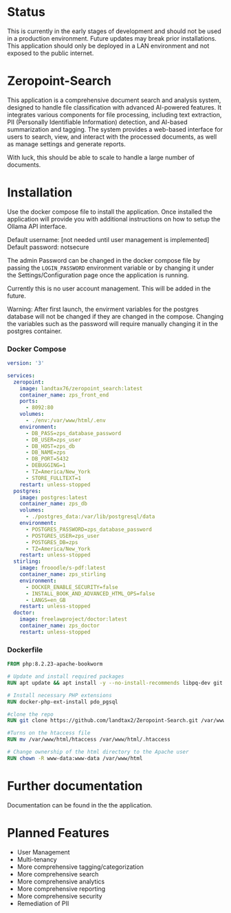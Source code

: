 # Status

This is currently in the early stages of development and should not be used in a production environment.  Future updates may break prior installations.  This application should only be deployed in a LAN environment and not exposed to the public internet.

# Zeropoint-Search

This application is a comprehensive document search and analysis system, designed to handle file classification with advanced AI-powered features. It integrates various components for file processing, including text extraction, PII (Personally Identifiable Information) detection, and AI-based summarization and tagging. The system provides a web-based interface for users to search, view, and interact with the processed documents, as well as manage settings and generate reports.

With luck, this should be able to scale to handle a large number of documents. 

# Installation

Use the docker compose file to install the application.  Once installed the application will provide you with additional instructions on how to setup the Ollama API interface.

Default username:  [not needed until user management is implemented]  
Default password:  notsecure  

The admin Password can be changed in the docker compose file by passing the `LOGIN_PASSWORD` environment variable or by changing it under the Settings/Configuration page once the application is running.

Currently this is no user account management.  This will be added in the future.

Warning: After first launch, the envirment variables for the postgres database will not be changed if they are changed in the compose. Changing the variables such as the password will require manually changing it in the postgres container.

### Docker Compose

```yaml
version: '3'

services:
  zeropoint:
    image: landtax76/zeropoint_search:latest
    container_name: zps_front_end
    ports:
      - 8092:80
    volumes:
      - ./env:/var/www/html/.env
    environment:
      - DB_PASS=zps_database_password
      - DB_USER=zps_user
      - DB_HOST=zps_db
      - DB_NAME=zps
      - DB_PORT=5432
      - DEBUGGING=1
      - TZ=America/New_York  
      - STORE_FULLTEXT=1
    restart: unless-stopped
  postgres:
    image: postgres:latest
    container_name: zps_db
    volumes:
      - ./postgres_data:/var/lib/postgresql/data
    environment:
      - POSTGRES_PASSWORD=zps_database_password
      - POSTGRES_USER=zps_user
      - POSTGRES_DB=zps
      - TZ=America/New_York
    restart: unless-stopped
  stirling:
    image: frooodle/s-pdf:latest
    container_name: zps_stirling
    environment:
      - DOCKER_ENABLE_SECURITY=false
      - INSTALL_BOOK_AND_ADVANCED_HTML_OPS=false
      - LANGS=en_GB
    restart: unless-stopped
  doctor:
    image: freelawproject/doctor:latest
    container_name: zps_doctor
    restart: unless-stopped
``` 

### Dockerfile

```Dockerfile
FROM php:8.2.23-apache-bookworm

# Update and install required packages
RUN apt update && apt install -y --no-install-recommends libpq-dev git

# Install necessary PHP extensions
RUN docker-php-ext-install pdo_pgsql

#clone the repo
RUN git clone https://github.com/landtax2/Zeropoint-Search.git /var/www/html

#Turns on the htaccess file
RUN mv /var/www/html/htaccess /var/www/html/.htaccess

# Change ownership of the html directory to the Apache user
RUN chown -R www-data:www-data /var/www/html

```
# Further documentation

Documentation can be found in the the application.

# Planned Features

- User Management
- Multi-tenancy
- More comprehensive tagging/categorization
- More comprehensive search
- More comprehensive analytics
- More comprehensive reporting
- More comprehensive security
- Remediation of PII
